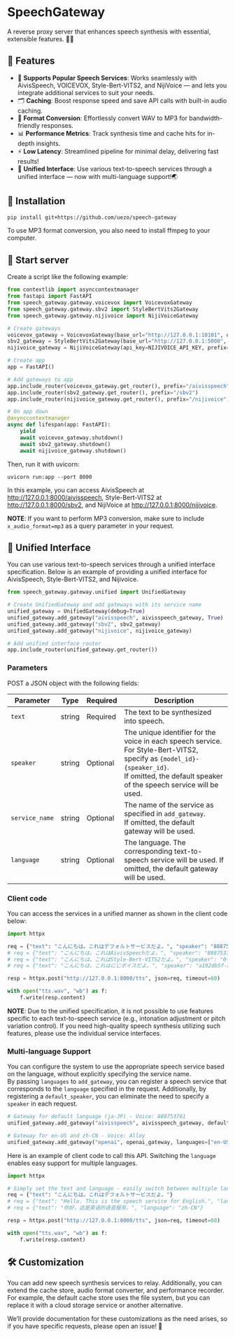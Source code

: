 # SpeechGateway

A reverse proxy server that enhances speech synthesis with essential, extensible features. 🦉💬


## 💎 Features

- 🥰 **Supports Popular Speech Services**: Works seamlessly with AivisSpeech, VOICEVOX, Style-Bert-VITS2, and NijiVoice — and lets you integrate additional services to suit your needs.
- 🗂️ **Caching**: Boost response speed and save API calls with built-in audio caching.
- 🔄 **Format Conversion**: Effortlessly convert WAV to MP3 for bandwidth-friendly responses.
- 📊 **Performance Metrics**: Track synthesis time and cache hits for in-depth insights.
- ⚡️ **Low Latency**: Streamlined pipeline for minimal delay, delivering fast results!
- 🌟 **Unified Interface**: Use various text-to-speech services through a unified interface — now with multi-language support!🌏


## 🎁 Installation

```sh
pip install git+https://github.com/uezo/speech-gateway
```

To use MP3 format conversion, you also need to install ffmpeg to your computer.


## 🚀 Start server

Create a script like the following example:

```python
from contextlib import asynccontextmanager
from fastapi import FastAPI
from speech_gateway.gateway.voicevox import VoicevoxGateway
from speech_gateway.gateway.sbv2 import StyleBertVits2Gateway
from speech_gateway.gateway.nijivoice import NijiVoiceGateway

# Create gateways
voicevox_gateway = VoicevoxGateway(base_url="http://127.0.0.1:10101", debug=True)
sbv2_gateway = StyleBertVits2Gateway(base_url="http://127.0.0.1:5000", debug=True)
nijivoice_gateway = NijiVoiceGateway(api_key=NIJIVOICE_API_KEY, prefix="/nijivoice", debug=True)

# Create app
app = FastAPI()

# Add gateways to app
app.include_router(voicevox_gateway.get_router(), prefix="/aivisspeech")
app.include_router(sbv2_gateway.get_router(), prefix="/sbv2")
app.include_router(nijivoice_gateway.get_router(), prefix="/nijivoice")

# On app down
@asynccontextmanager
async def lifespan(app: FastAPI):
    yield
    await voicevox_gateway.shutdown()
    await sbv2_gateway.shutdown()
    await nijivoice_gateway.shutdown()
```

Then, run it with uvicorn:

```
uvicorn run:app --port 8000
```

In this example, you can access AivisSpeech at http://127.0.0.1:8000/aivisspeech, Style-Bert-VITS2 at http://127.0.0.1:8000/sbv2, and NijiVoice at http://127.0.0.1:8000/nijivoice.

**NOTE**: If you want to perform MP3 conversion, make sure to include `x_audio_format=mp3` as a query parameter in your request. 


## 🌟 Unified Interface

You can use various text-to-speech services through a unified interface specification.
Below is an example of providing a unified interface for AivisSpeech, Style-Bert-VITS2, and Nijivoice.

```python
from speech_gateway.gateway.unified import UnifiedGateway

# Create UnifiedGateway and add gateways with its service name
unified_gateway = UnifiedGateway(debug=True)
unified_gateway.add_gateway("aivisspeech", aivisspeech_gateway, True)   # Set as default gateway
unified_gateway.add_gateway("sbv2", sbv2_gateway)
unified_gateway.add_gateway("nijivoice", nijivoice_gateway)

# Add unified interface router
app.include_router(unified_gateway.get_router())
```

### Parameters

POST a JSON object with the following fields:

| Parameter     | Type   | Required | Description |
|---------------|--------|----------|---------------------------------------------------------------------------------------------|
| `text`        | string | Required | The text to be synthesized into speech. |
| `speaker`     | string | Optional | The unique identifier for the voice in each speech service.<br>For Style-Bert-VITS2, specify as `{model_id}-{speaker_id}`.<br>If omitted, the default speaker of the speech service will be used. |
| `service_name`| string | Optional | The name of the service as specified in `add_gateway`.<br>If omitted, the default gateway will be used. |
| `language`| string | Optional | The language. The corresponding text-to-speech service will be used. If omitted, the default gateway will be used. |


### Client code

You can access the services in a unified manner as shown in the client code below:

```python
import httpx

req = {"text": "こんにちは。これはデフォルトサービスだよ。", "speaker": "888753761"}
# req = {"text": "こんにちは。これはAivisSpeechだよ。", "speaker": "888753761", "service_name": "aivisspeech"}
# req = {"text": "こんにちは。これはStyle-Bert-VITS2だよ。", "speaker": "0-0", "service_name": "sbv2"}
# req = {"text": "こんにちは。これはにじボイスだよ。", "speaker": "a192db5f-bd8b-4fc7-bc08-af5ca5957c12", "service_name": "nijivoice"}

resp = httpx.post("http://127.0.0.1:8000/tts", json=req, timeout=60)

with open("tts.wav", "wb") as f:
    f.write(resp.content)
```

**NOTE**: Due to the unified specification, it is not possible to use features specific to each text-to-speech service (e.g., intonation adjustment or pitch variation control). If you need high-quality speech synthesis utilizing such features, please use the individual service interfaces.


### Multi-language Support

You can configure the system to use the appropriate speech service based on the language, without explicitly specifying the service name.  
By passing `languages` to `add_gateway`, you can register a speech service that corresponds to the `language` specified in the request. Additionally, by registering a `default_speaker`, you can eliminate the need to specify a `speaker` in each request.

```python
# Gateway for default language (ja-JP) - Voice: 888753761
unified_gateway.add_gateway("aivisspeech", aivisspeech_gateway, default_speaker="888753761", default=True)

# Gateway for en-US and zh-CN - Voice: Alloy
unified_gateway.add_gateway("openai", openai_gateway, languages=["en-US", "zh-CN"], default_speaker="alloy")
```

Here is an example of client code to call this API. Switching the `language` enables easy support for multiple languages.

```python
import httpx

# Simply set the text and language - easily switch between multiple languages
req = {"text": "こんにちは。これはデフォルトサービスだよ。"}
# req = {"text": "Hello. This is the speech service for English.", "language": "en-US"}
# req = {"text": "你好，这是英语的语音服务。", "language": "zh-CN"}

resp = httpx.post("http://127.0.0.1:8000/tts", json=req, timeout=60)

with open("tts.wav", "wb") as f:
    f.write(resp.content)
```


## 🛠️ Customization

You can add new speech synthesis services to relay.
Additionally, you can extend the cache store, audio format converter, and performance recorder. For example, the default cache store uses the file system, but you can replace it with a cloud storage service or another alternative.

We’ll provide documentation for these customizations as the need arises, so if you have specific requests, please open an issue! 🙏
